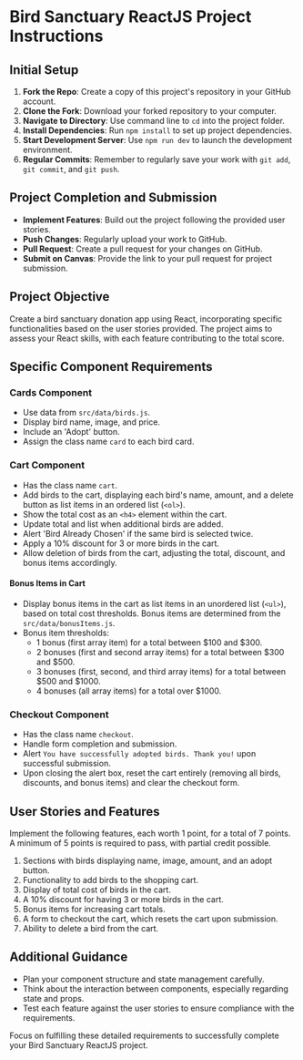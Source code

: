 # Bird Sanctuary ReactJS Project Instructions

## Initial Setup

1. **Fork the Repo**: Create a copy of this project's repository in your GitHub account.
2. **Clone the Fork**: Download your forked repository to your computer.
3. **Navigate to Directory**: Use command line to `cd` into the project folder.
4. **Install Dependencies**: Run `npm install` to set up project dependencies.
5. **Start Development Server**: Use `npm run dev` to launch the development environment.
6. **Regular Commits**: Remember to regularly save your work with `git add`, `git commit`, and `git push`.

## Project Completion and Submission

- **Implement Features**: Build out the project following the provided user stories.
- **Push Changes**: Regularly upload your work to GitHub.
- **Pull Request**: Create a pull request for your changes on GitHub.
- **Submit on Canvas**: Provide the link to your pull request for project submission.

## Project Objective

Create a bird sanctuary donation app using React, incorporating specific functionalities based on the user stories provided. The project aims to assess your React skills, with each feature contributing to the total score.

## Specific Component Requirements

### Cards Component

- Use data from `src/data/birds.js`.
- Display bird name, image, and price.
- Include an 'Adopt' button.
- Assign the class name `card` to each bird card.

### Cart Component

- Has the class name `cart`.
- Add birds to the cart, displaying each bird's name, amount, and a delete button as list items in an ordered list (`<ol>`).
- Show the total cost as an `<h4>` element within the cart.
- Update total and list when additional birds are added.
- Alert 'Bird Already Chosen' if the same bird is selected twice.
- Apply a 10% discount for 3 or more birds in the cart.
- Allow deletion of birds from the cart, adjusting the total, discount, and bonus items accordingly.

#### Bonus Items in Cart

- Display bonus items in the cart as list items in an unordered list (`<ul>`), based on total cost thresholds. Bonus items are determined from the `src/data/bonusItems.js`.
- Bonus item thresholds:
  - 1 bonus (first array item) for a total between $100 and $300.
  - 2 bonuses (first and second array items) for a total between $300 and $500.
  - 3 bonuses (first, second, and third array items) for a total between $500 and $1000.
  - 4 bonuses (all array items) for a total over $1000.

### Checkout Component

- Has the class name `checkout`.
- Handle form completion and submission.
- Alert `You have successfully adopted birds. Thank you!` upon successful submission.
- Upon closing the alert box, reset the cart entirely (removing all birds, discounts, and bonus items) and clear the checkout form.

## User Stories and Features

Implement the following features, each worth 1 point, for a total of 7 points. A minimum of 5 points is required to pass, with partial credit possible.

1. Sections with birds displaying name, image, amount, and an adopt button.
2. Functionality to add birds to the shopping cart.
3. Display of total cost of birds in the cart.
4. A 10% discount for having 3 or more birds in the cart.
5. Bonus items for increasing cart totals.
6. A form to checkout the cart, which resets the cart upon submission.
7. Ability to delete a bird from the cart.

## Additional Guidance

- Plan your component structure and state management carefully.
- Think about the interaction between components, especially regarding state and props.
- Test each feature against the user stories to ensure compliance with the requirements.

Focus on fulfilling these detailed requirements to successfully complete your Bird Sanctuary ReactJS project.
